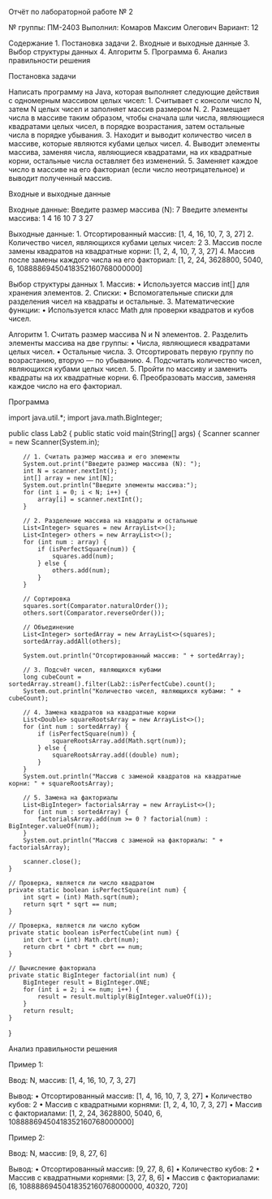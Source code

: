 Отчёт по лабораторной работе № 2

№ группы: ПМ-2403
Выполнил: Комаров Максим Олегович
Вариант: 12

Содержание
	1.	Постановка задачи
	2.	Входные и выходные данные
	3.	Выбор структуры данных
	4.	Алгоритм
	5.	Программа
	6.	Анализ правильности решения

Постановка задачи

Написать программу на Java, которая выполняет следующие действия с одномерным массивом целых чисел:
	1.	Считывает с консоли число N, затем N целых чисел и заполняет массив размером N.
	2.	Размещает числа в массиве таким образом, чтобы сначала шли числа, являющиеся квадратами целых чисел, в порядке возрастания, затем остальные числа в порядке убывания.
	3.	Находит и выводит количество чисел в массиве, которые являются кубами целых чисел.
	4.	Выводит элементы массива, заменяя числа, являющиеся квадратами, на их квадратные корни, остальные числа оставляет без изменений.
	5.	Заменяет каждое число в массиве на его факториал (если число неотрицательное) и выводит полученный массив.

Входные и выходные данные

Входные данные:
Введите размер массива (N): 7
Введите элементы массива: 1 4 16 10 7 3 27

Выходные данные:
	1.	Отсортированный массив: [1, 4, 16, 10, 7, 3, 27]
	2.	Количество чисел, являющихся кубами целых чисел: 2
	3.	Массив после замены квадратов на квадратные корни: [1, 2, 4, 10, 7, 3, 27]
	4.	Массив после замены каждого числа на его факториал: [1, 2, 24, 3628800, 5040, 6, 10888869450418352160768000000]

Выбор структуры данных
	1.	Массив:
	•	Используется массив int[] для хранения элементов.
	2.	Списки:
	•	Вспомогательные списки для разделения чисел на квадраты и остальные.
	3.	Математические функции:
	•	Используется класс Math для проверки квадратов и кубов чисел.

Алгоритм
	1.	Считать размер массива N и N элементов.
	2.	Разделить элементы массива на две группы:
	•	Числа, являющиеся квадратами целых чисел.
	•	Остальные числа.
	3.	Отсортировать первую группу по возрастанию, вторую — по убыванию.
	4.	Подсчитать количество чисел, являющихся кубами целых чисел.
	5.	Пройти по массиву и заменить квадраты на их квадратные корни.
	6.	Преобразовать массив, заменяя каждое число на его факториал.

Программа

import java.util.*;
import java.math.BigInteger;

public class Lab2 {
    public static void main(String[] args) {
        Scanner scanner = new Scanner(System.in);

        // 1. Считать размер массива и его элементы
        System.out.print("Введите размер массива (N): ");
        int N = scanner.nextInt();
        int[] array = new int[N];
        System.out.println("Введите элементы массива:");
        for (int i = 0; i < N; i++) {
            array[i] = scanner.nextInt();
        }

        // 2. Разделение массива на квадраты и остальные
        List<Integer> squares = new ArrayList<>();
        List<Integer> others = new ArrayList<>();
        for (int num : array) {
            if (isPerfectSquare(num)) {
                squares.add(num);
            } else {
                others.add(num);
            }
        }

        // Сортировка
        squares.sort(Comparator.naturalOrder());
        others.sort(Comparator.reverseOrder());

        // Объединение
        List<Integer> sortedArray = new ArrayList<>(squares);
        sortedArray.addAll(others);

        System.out.println("Отсортированный массив: " + sortedArray);

        // 3. Подсчёт чисел, являющихся кубами
        long cubeCount = sortedArray.stream().filter(Lab2::isPerfectCube).count();
        System.out.println("Количество чисел, являющихся кубами: " + cubeCount);

        // 4. Замена квадратов на квадратные корни
        List<Double> squareRootsArray = new ArrayList<>();
        for (int num : sortedArray) {
            if (isPerfectSquare(num)) {
                squareRootsArray.add(Math.sqrt(num));
            } else {
                squareRootsArray.add((double) num);
            }
        }
        System.out.println("Массив с заменой квадратов на квадратные корни: " + squareRootsArray);

        // 5. Замена на факториалы
        List<BigInteger> factorialsArray = new ArrayList<>();
        for (int num : sortedArray) {
            factorialsArray.add(num >= 0 ? factorial(num) : BigInteger.valueOf(num));
        }
        System.out.println("Массив с заменой на факториалы: " + factorialsArray);

        scanner.close();
    }

    // Проверка, является ли число квадратом
    private static boolean isPerfectSquare(int num) {
        int sqrt = (int) Math.sqrt(num);
        return sqrt * sqrt == num;
    }

    // Проверка, является ли число кубом
    private static boolean isPerfectCube(int num) {
        int cbrt = (int) Math.cbrt(num);
        return cbrt * cbrt * cbrt == num;
    }

    // Вычисление факториала
    private static BigInteger factorial(int num) {
        BigInteger result = BigInteger.ONE;
        for (int i = 2; i <= num; i++) {
            result = result.multiply(BigInteger.valueOf(i));
        }
        return result;
    }
}

Анализ правильности решения

Пример 1:

Ввод:
N, массив: [1, 4, 16, 10, 7, 3, 27]

Вывод:
	•	Отсортированный массив: [1, 4, 16, 10, 7, 3, 27]
	•	Количество кубов: 2
	•	Массив с квадратными корнями: [1, 2, 4, 10, 7, 3, 27]
	•	Массив с факториалами: [1, 2, 24, 3628800, 5040, 6, 10888869450418352160768000000]

Пример 2:

Ввод:
N, массив: [9, 8, 27, 6]

Вывод:
	•	Отсортированный массив: [9, 27, 8, 6]
	•	Количество кубов: 2
	•	Массив с квадратными корнями: [3, 27, 8, 6]
	•	Массив с факториалами: [6, 10888869450418352160768000000, 40320, 720]
